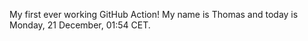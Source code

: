 My first ever working GitHub Action!
My name is Thomas and today is Monday, 21 December, 01:54 CET. 

